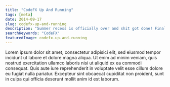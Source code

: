```yaml
---
title: "CodeFX Up And Running"
tags: [meta]
date: 2014-09-17
slug: codefx-up-and-running
description: "Summer recess is officially over and shit got done! Finally, CodeFX is ready to take on the world."
searchKeywords: "CodeFX"
featuredImage: codefx-up-and-running
---
```


Lorem ipsum dolor sit amet, consectetur adipisici elit, sed eiusmod tempor incidunt ut labore et dolore magna aliqua.
Ut enim ad minim veniam, quis nostrud exercitation ullamco laboris nisi ut aliquid ex ea commodi consequat.
Quis aute iure reprehenderit in voluptate velit esse cillum dolore eu fugiat nulla pariatur.
Excepteur sint obcaecat cupiditat non proident, sunt in culpa qui officia deserunt mollit anim id est laborum.